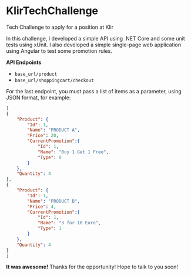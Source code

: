 # KlirTechChallenge
Tech Challenge to apply for a position at Klir

In this challenge, I developed a simple API using .NET Core and some unit tests using xUnit. I also developed a simple single-page web application using Angular to test some promotion rules.

**API Endpoints**
 * ``` base_url/product ```
 * ``` base_url/shoppingcart/checkout ```

For the last endpoint, you must pass a list of items as a parameter, using JSON format, for example:

```json
[
{
	"Product": {
        "Id": 1,
        "Name": "PRODUCT A",
        "Price": 20,
        "CurrentPromotion":{
            "Id": 1,
            "Name": "Buy 1 Get 1 Free",
            "Type": 0
        }
    },
	"Quantity": 4
},
{
	"Product": {
        "Id": 1,
        "Name": "PRODUCT B",
        "Price": 4,
        "CurrentPromotion":{
            "Id": 1,
            "Name": "3 for 10 Euro",
            "Type": 1
        }
    },
	"Quantity": 4
}
]
```

**It was awesome!** Thanks for the opportunity!
Hope to talk to you soon!
